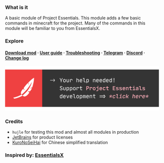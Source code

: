 ### What is it

A basic module of Project Essentials. This module adds a few basic commands in minecraft for the project. Many of the commands in this module will be familiar to you from EssentialsX.

### Explore

#### [Download mod](https://github.com/ProjectEssentials/ProjectEssentials/releases/download/v1.14.4-1.0.2/Project.Essentials-1.14.4-1.0.2.jar) · [User guide](https://mairwunnx.gitbook.io/project-essentials/#how-to-install) · [Troubleshooting](https://github.com/ProjectEssentials/ProjectEssentials/issues/new/choose) · [Telegram](https://t.me/minecraftforge) · [Discord](https://discord.gg/VU9XZAt) · [Change log](https://github.com/ProjectEssentials/ProjectEssentials/blob/master/changelog.md)

[![](https://github.com/ProjectEssentials/ProjectEssentials-Assets/raw/ASSETS-20-Q2/assets/common/support.png)](https://gist.github.com/MairwunNx/fda95062618db6880ef8ee06e1bba54f)

### Credits

- `hujle` for testing this mod and almost all modules in production
- [JetBrains](https://www.jetbrains.com/) for product licenses
- [KuroNoSeiHai](https://github.com/KuroNoSeiHai) for Chinese simplified translation

### Inspired by: [EssentialsX](https://github.com/EssentialsX)
